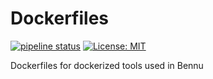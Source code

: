 # Dockerfiles

[![pipeline status](https://gitlab.com/ulm0/dockerfiles/badges/master/pipeline.svg)](https://gitlab.com/ulm0/dockerfiles/commits/master) [![License: MIT](https://img.shields.io/badge/license-MIT-red.svg)](LICENSE)

Dockerfiles for dockerized tools used in Bennu